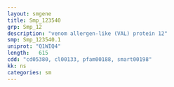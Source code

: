 ```yaml
---
layout: smgene
title: Smp_123540
grp: Smp_12
description: "venom allergen-like (VAL) protein 12"
smp: Smp_123540.1
uniprot: "Q1WIQ4"
length:   615
cdd: "cd05380, cl00133, pfam00188, smart00198"
kk: ns
categories: sm
---
```

